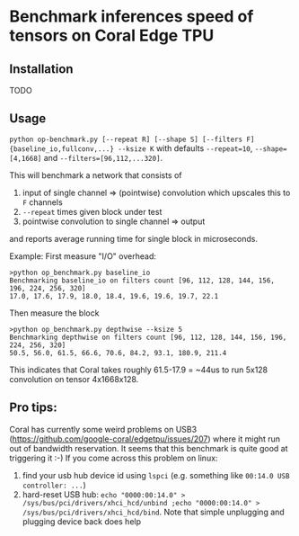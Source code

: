 # Benchmark inferences speed of tensors on Coral Edge TPU

## Installation
TODO

## Usage

`python op-benchmark.py [--repeat R] [--shape S] [--filters F] {baseline_io,fullconv,...} --ksize K`
with defaults `--repeat=10`, `--shape=[4,1668]` and `--filters=[96,112,...320]`.

This will benchmark a network that consists of
1) input of single channel => (pointwise) convolution which upscales this to `F` channels
2) `--repeat` times given block under test
3) pointwise convolution to single channel => output

and reports average running time for single block in microseconds.

Example:
First measure "I/O" overhead:
```
>python op_benchmark.py baseline_io
Benchmarking baseline_io on filters count [96, 112, 128, 144, 156, 196, 224, 256, 320]
17.0, 17.6, 17.9, 18.0, 18.4, 19.6, 19.6, 19.7, 22.1
```

Then measure the block
```
>python op_benchmark.py depthwise --ksize 5
Benchmarking depthwise on filters count [96, 112, 128, 144, 156, 196, 224, 256, 320]
50.5, 56.0, 61.5, 66.6, 70.6, 84.2, 93.1, 180.9, 211.4
```

This indicates that Coral takes roughly 61.5-17.9 = ~44us to run 5x128 convolution on tensor 4x1668x128.

## Pro tips:
Coral has currently some weird problems on USB3 (https://github.com/google-coral/edgetpu/issues/207) where it might run out of bandwidth reservation. 
It seems that this benchmark is quite good at triggering it :-)
If you come across this problem on linux:
1) find your usb hub device id using `lspci` (e.g. something like `00:14.0 USB controller: ...`)
2) hard-reset USB hub: `echo "0000:00:14.0" > /sys/bus/pci/drivers/xhci_hcd/unbind ;echo "0000:00:14.0" > /sys/bus/pci/drivers/xhci_hcd/bind`. Note that simple unplugging and plugging device back does help

